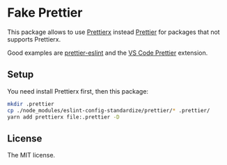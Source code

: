 # Fake Prettier

This package allows to use [Prettierx](https://www.npmjs.com/package/prettierx) instead [Prettier](https://www.npmjs.com/package/prettier) for packages that not supports Prettierx.

Good examples are [prettier-eslint](https://www.npmjs.com/package/prettier-eslint) and the [VS Code Prettier](https://marketplace.visualstudio.com/items?itemName=esbenp.prettier-vscode) extension.

## Setup

You need install Prettierx first, then this package:

```sh
mkdir .prettier
cp ./node_modules/eslint-config-standardize/prettier/* .prettier/
yarn add prettierx file:.prettier -D
```

## License

The MIT license.
